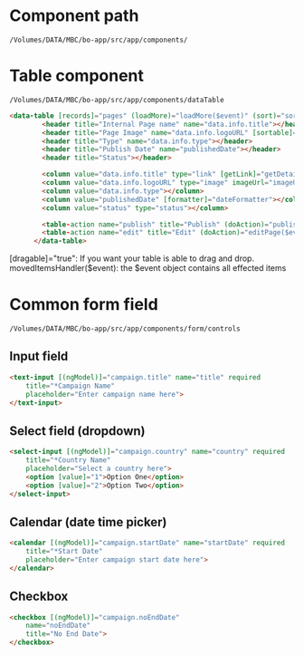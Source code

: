 # Component path
```
/Volumes/DATA/MBC/bo-app/src/app/components/
```

# Table component
```
/Volumes/DATA/MBC/bo-app/src/app/components/dataTable
```

```html
<data-table [records]="pages" (loadMore)="loadMore($event)" (sort)="sort($event)" [loading]="loading" [has-more]="hasMore" [dragable]="true" (movedItemsHandler)="movedItemsHandler($event)">
        <header title="Internal Page name" name="data.info.title"></header>
        <header title="Page Image" name="data.info.logoURL" [sortable]="false"></header>
        <header title="Type" name="data.info.type"></header>
        <header title="Publish Date" name="publishedDate"></header>
        <header title="Status"></header>

        <column value="data.info.title" type="link" [getLink]="getDetailUrl"></column>
        <column value="data.info.logoURL" type="image" imageUrl="imageUrl"></column>
        <column value="data.info.type"></column>
        <column value="publishedDate" [formatter]="dateFormatter"></column>
        <column value="status" type="status"></column>

        <table-action name="publish" title="Publish" (doAction)="publishAPage($event)" [condition]="showPublishCondition"></table-action>
        <table-action name="edit" title="Edit" (doAction)="editPage($event)"></table-action>
      </data-table>
```

[dragable]="true":  If you want your table is able to drag and drop.
movedItemsHandler($event):  the $event object contains all effected items 

# Common form field
```
/Volumes/DATA/MBC/bo-app/src/app/components/form/controls
```

## Input field
```html
<text-input [(ngModel)]="campaign.title" name="title" required
    title="*Campaign Name"
    placeholder="Enter campaign name here">
</text-input>
```

## Select field (dropdown)
```html
<select-input [(ngModel)]="campaign.country" name="country" required
    title="*Country Name"
    placeholder="Select a country here">
    <option [value]="1">Option One</option>
    <option [value]="2">Option Two</option>
</select-input>
```

## Calendar (date time picker)
```html
<calendar [(ngModel)]="campaign.startDate" name="startDate" required 
    title="*Start Date" 
    placeholder="Enter campaign start date here">
</calendar>
```

## Checkbox
```html
<checkbox [(ngModel)]="campaign.noEndDate"
    name="noEndDate"
    title="No End Date">
</checkbox>   
```